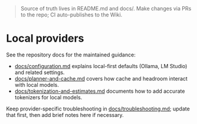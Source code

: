 
<!-- SYNCED_WIKI_PAGE: Do not edit in the GitHub Wiki UI. This page is synced from wiki-content/ in the repository. -->
> Source of truth lives in README.md and docs/. Make changes via PRs to the repo; CI auto-publishes to the Wiki.

# Local providers

See the repository docs for the maintained guidance:

- [docs/configuration.md](../docs/configuration.md) explains local-first defaults (Ollama, LM Studio) and related settings.
- [docs/planner-and-cache.md](../docs/planner-and-cache.md) covers how cache and headroom interact with local models.
- [docs/tokenization-and-estimates.md](../docs/tokenization-and-estimates.md) documents how to add accurate tokenizers for local models.

Keep provider-specific troubleshooting in [docs/troubleshooting.md](../docs/troubleshooting.md); update that first, then add brief notes here if necessary.
